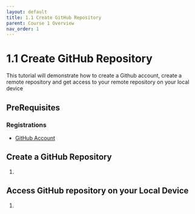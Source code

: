 ```yaml
---
layout: default
title: 1.1 Create GitHub Repository
parent: Course 1 Overview
nav_order: 1
---
```


# 1.1 Create GitHub Repository
This tutorial will demonstrate how to create a Github account, create a remote repository and get access to your remote repository on your local device

## PreRequisites
### Registrations
* [GitHub Account](https://github.com)

## Create a GitHub Repository
1. 

## Access GitHub repository on your Local Device
1. 
